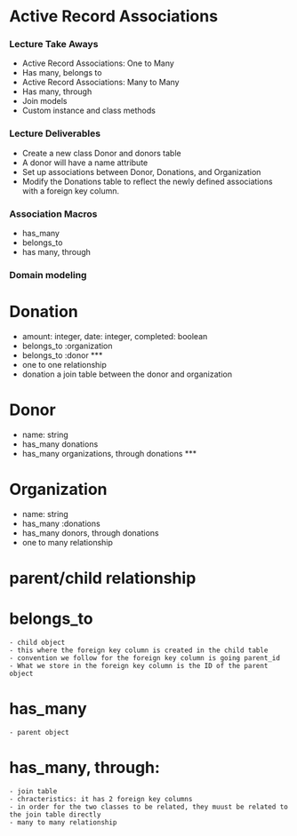 # Active Record Associations

### Lecture Take Aways

- Active Record Associations: One to Many
- Has many, belongs to
- Active Record Associations: Many to Many
- Has many, through
- Join models
- Custom instance and class methods 

### Lecture Deliverables

- Create a new class Donor and donors table
- A donor will have a name attribute
- Set up associations between Donor, Donations, and Organization
- Modify the Donations table to reflect the newly defined associations with a foreign key column.

### Association Macros 
- has_many
- belongs_to
- has many, through 


### Domain modeling 


# Donation 
  - amount: integer, date: integer, completed: boolean
  - belongs_to :organization 
  - belongs_to :donor *** 
  - one to one relationship 
  - donation a join table between the donor and organization 

# Donor 
  - name: string 
  - has_many donations
  - has_many organizations, through donations ***

# Organization 
  - name: string
  - has_many :donations
  - has_many donors, through donations 
  - one to many relationship 


  # parent/child relationship 

  # belongs_to 
    - child object 
    - this where the foreign key column is created in the child table
    - convention we follow for the foreign key column is going parent_id 
    - What we store in the foreign key column is the ID of the parent object

  # has_many 
    - parent object 
  

  # has_many, through:
    - join table
    - chracteristics: it has 2 foreign key columns 
    - in order for the two classes to be related, they muust be related to the join table directly
    - many to many relationship 